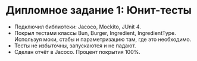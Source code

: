 # Дипломное задание 1: Юнит-тесты


- Подключил библиотеки: Jacoco, Mockito, JUnit 4.
- Покрыл тестами классы Bun, Burger, Ingredient, IngredientType. Используя моки, стабы и параметризацию там, где это необходимо. 
- Тесты не избыточны, запускаются и не падают.
- Сделан отчёт в Jacoco. Процент покрытия 100%.
